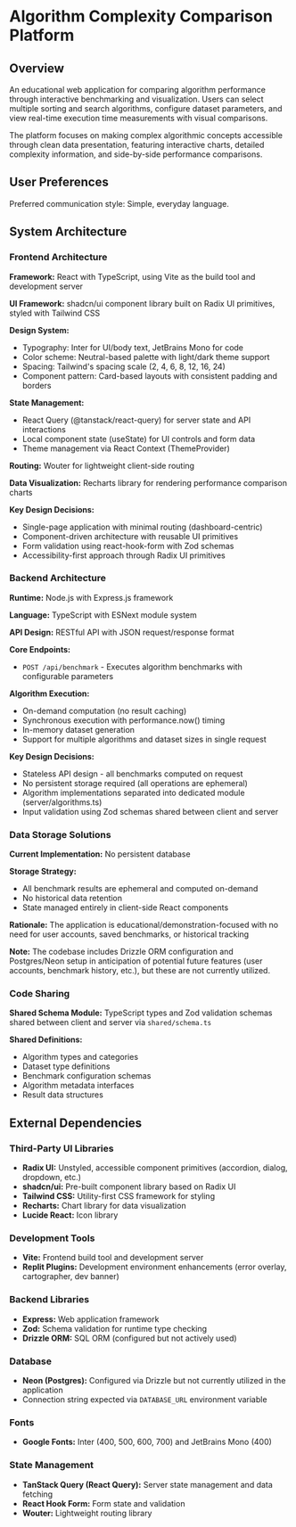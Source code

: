 # Algorithm Complexity Comparison Platform

## Overview

An educational web application for comparing algorithm performance through interactive benchmarking and visualization. Users can select multiple sorting and search algorithms, configure dataset parameters, and view real-time execution time measurements with visual comparisons.

The platform focuses on making complex algorithmic concepts accessible through clean data presentation, featuring interactive charts, detailed complexity information, and side-by-side performance comparisons.

## User Preferences

Preferred communication style: Simple, everyday language.

## System Architecture

### Frontend Architecture

**Framework:** React with TypeScript, using Vite as the build tool and development server

**UI Framework:** shadcn/ui component library built on Radix UI primitives, styled with Tailwind CSS

**Design System:**
- Typography: Inter for UI/body text, JetBrains Mono for code
- Color scheme: Neutral-based palette with light/dark theme support
- Spacing: Tailwind's spacing scale (2, 4, 6, 8, 12, 16, 24)
- Component pattern: Card-based layouts with consistent padding and borders

**State Management:** 
- React Query (@tanstack/react-query) for server state and API interactions
- Local component state (useState) for UI controls and form data
- Theme management via React Context (ThemeProvider)

**Routing:** Wouter for lightweight client-side routing

**Data Visualization:** Recharts library for rendering performance comparison charts

**Key Design Decisions:**
- Single-page application with minimal routing (dashboard-centric)
- Component-driven architecture with reusable UI primitives
- Form validation using react-hook-form with Zod schemas
- Accessibility-first approach through Radix UI primitives

### Backend Architecture

**Runtime:** Node.js with Express.js framework

**Language:** TypeScript with ESNext module system

**API Design:** RESTful API with JSON request/response format

**Core Endpoints:**
- `POST /api/benchmark` - Executes algorithm benchmarks with configurable parameters

**Algorithm Execution:**
- On-demand computation (no result caching)
- Synchronous execution with performance.now() timing
- In-memory dataset generation
- Support for multiple algorithms and dataset sizes in single request

**Key Design Decisions:**
- Stateless API design - all benchmarks computed on request
- No persistent storage required (all operations are ephemeral)
- Algorithm implementations separated into dedicated module (server/algorithms.ts)
- Input validation using Zod schemas shared between client and server

### Data Storage Solutions

**Current Implementation:** No persistent database

**Storage Strategy:**
- All benchmark results are ephemeral and computed on-demand
- No historical data retention
- State managed entirely in client-side React components

**Rationale:** The application is educational/demonstration-focused with no need for user accounts, saved benchmarks, or historical tracking

**Note:** The codebase includes Drizzle ORM configuration and Postgres/Neon setup in anticipation of potential future features (user accounts, benchmark history, etc.), but these are not currently utilized.

### Code Sharing

**Shared Schema Module:** TypeScript types and Zod validation schemas shared between client and server via `shared/schema.ts`

**Shared Definitions:**
- Algorithm types and categories
- Dataset type definitions
- Benchmark configuration schemas
- Algorithm metadata interfaces
- Result data structures

## External Dependencies

### Third-Party UI Libraries
- **Radix UI:** Unstyled, accessible component primitives (accordion, dialog, dropdown, etc.)
- **shadcn/ui:** Pre-built component library based on Radix UI
- **Tailwind CSS:** Utility-first CSS framework for styling
- **Recharts:** Chart library for data visualization
- **Lucide React:** Icon library

### Development Tools
- **Vite:** Frontend build tool and development server
- **Replit Plugins:** Development environment enhancements (error overlay, cartographer, dev banner)

### Backend Libraries
- **Express:** Web application framework
- **Zod:** Schema validation for runtime type checking
- **Drizzle ORM:** SQL ORM (configured but not actively used)

### Database
- **Neon (Postgres):** Configured via Drizzle but not currently utilized in the application
- Connection string expected via `DATABASE_URL` environment variable

### Fonts
- **Google Fonts:** Inter (400, 500, 600, 700) and JetBrains Mono (400)

### State Management
- **TanStack Query (React Query):** Server state management and data fetching
- **React Hook Form:** Form state and validation
- **Wouter:** Lightweight routing library